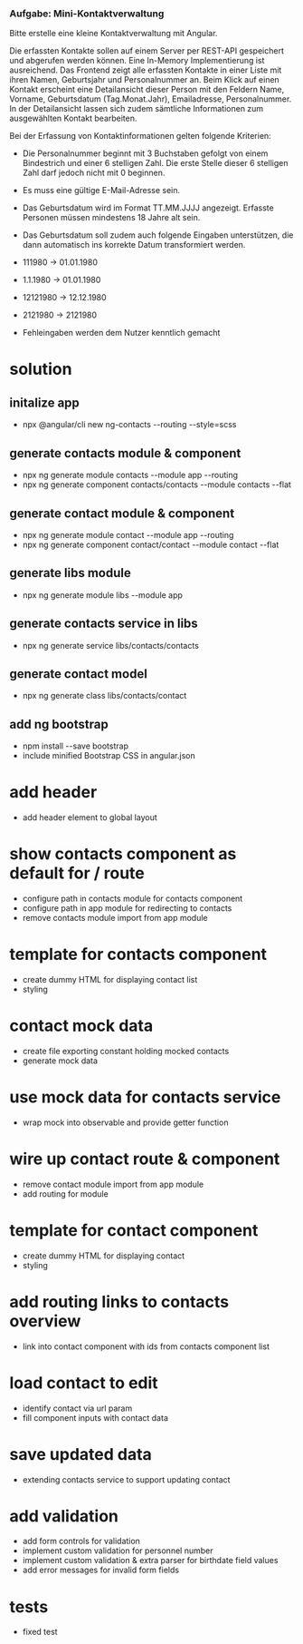 ### Aufgabe: Mini-Kontaktverwaltung
Bitte erstelle eine kleine Kontaktverwaltung mit Angular.

Die erfassten Kontakte sollen auf einem Server per REST-API gespeichert und
abgerufen werden können. Eine In-Memory Implementierung ist ausreichend.
Das Frontend zeigt alle erfassten Kontakte in einer Liste mit ihren Namen,
Geburtsjahr und Personalnummer an. Beim Klick auf einen Kontakt erscheint
eine Detailansicht dieser Person mit den Feldern Name, Vorname,
Geburtsdatum (Tag.Monat.Jahr), Emailadresse, Personalnummer. In der
Detailansicht lassen sich zudem sämtliche Informationen zum ausgewählten
Kontakt bearbeiten.

Bei der Erfassung von Kontaktinformationen gelten folgende Kriterien:

- Die Personalnummer beginnt mit 3 Buchstaben gefolgt von einem Bindestrich und einer 6 stelligen Zahl. Die erste Stelle dieser 6 stelligen Zahl darf jedoch nicht mit 0 beginnen.
- Es muss eine gültige E-Mail-Adresse sein.
- Das Geburtsdatum wird im Format TT.MM.JJJJ angezeigt. Erfasste Personen müssen mindestens 18 Jahre alt sein.
- Das Geburtsdatum soll zudem auch folgende Eingaben unterstützen, die dann automatisch ins korrekte Datum transformiert werden.

- 111980 -> 01.01.1980

- 1.1.1980 -> 01.01.1980

- 12121980 -> 12.12.1980

- 2121980 -> 2121980

- Fehleingaben werden dem Nutzer kenntlich gemacht

# solution

## initalize app
- npx @angular/cli new ng-contacts --routing --style=scss

## generate contacts module & component
- npx ng generate module contacts --module app --routing
- npx ng generate component contacts/contacts --module contacts --flat

## generate contact module & component
- npx ng generate module contact --module app --routing
- npx ng generate component contact/contact --module contact --flat

## generate libs module
- npx ng generate module libs --module app

## generate contacts service in libs
- npx ng generate service libs/contacts/contacts

## generate contact model
- npx ng generate class libs/contacts/contact

## add ng bootstrap
- npm install --save bootstrap
- include minified Bootstrap CSS in angular.json

# add header
- add header element to global layout

# show contacts component as default for / route
- configure path in contacts module for contacts component
- configure path in app module for redirecting to contacts
- remove contacts module import from app module

# template for contacts component
- create dummy HTML for displaying contact list
- styling

# contact mock data
- create file exporting constant holding mocked contacts
- generate mock data

# use mock data for contacts service
- wrap mock into observable and provide getter function

# wire up contact route & component
- remove contact module import from app module
- add routing for module

# template for contact component
- create dummy HTML for displaying contact
- styling

# add routing links to contacts overview
- link into contact component with ids from contacts component list

# load contact to edit
- identify contact via url param
- fill component inputs with contact data

# save updated data
- extending contacts service to support updating contact

# add validation
- add form controls for validation
- implement custom validation for personnel number
- implement custom validation & extra parser for birthdate field values
- add error messages for invalid form fields

# tests
- fixed test